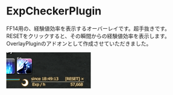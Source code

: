 # ExpCheckerPlugin

FF14用の、経験値効率を表示するオーバーレイです。超手抜きです。\
RESETをクリックすると、その瞬間からの経験値効率を表示します。\
OverlayPluginのアドオンとして作成させていただきました。

![image](https://github.com/amama-nagigi/Garage/blob/master/ExpCheckerPlugin/01.png?raw=true)
